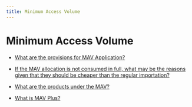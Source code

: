 ```yaml
---
title: Minimum Access Volume
---
```


# Minimum Access Volume


 - [What are the provisions for MAV Application?](/other-priority-programs-and-projects/minimum-access-volume/what-are-the-provisions-for-mav-application)
    
 - [If the MAV allocation is not consumed in full, what may be the reasons given that they should be cheaper than the regular importation?](/other-priority-programs-and-projects/minimum-access-volume/if-the-mav-allocation-is-not-consumed-in-full-what-may-be-the-reasons-given-that-they-should-be-chea)
    
 - [What are the products under the MAV?](/other-priority-programs-and-projects/minimum-access-volume/what-are-the-products-under-the-mav)
    
 - [What is MAV Plus?](/other-priority-programs-and-projects/minimum-access-volume/what-is-mav-plus)
    
